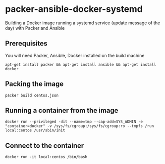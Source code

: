 # packer-ansible-docker-systemd
Building a Docker image running a systemd service (update message of the day) with Packer and Ansible
## Prerequisites
You will need Packer, Ansible, Docker installed on the build machine
```
apt-get install packer && apt-get install ansible && apt-get install docker
```
## Packing the image
```
packer build centos.json
```
## Running a container from the image
```
docker run --privileged -dit --name=tmp --cap-add=SYS_ADMIN -e "container=docker" -v /sys/fs/cgroup:/sys/fs/cgroup:ro --tmpfs /run local:centos /usr/sbin/init
```
## Connect to the container
```
docker run -it local:centos /bin/bash
```
